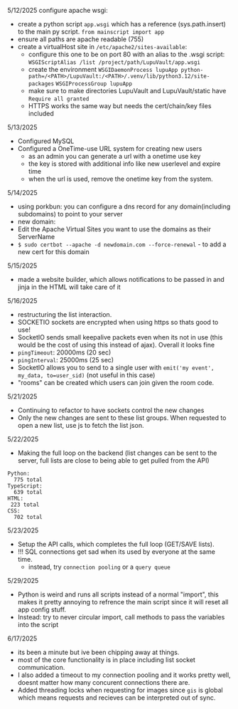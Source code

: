5/12/2025
configure apache wsgi:
 - create a python script `app.wsgi` which has a reference (sys.path.insert) to the main py script. `from mainscript import app`
 - ensure all paths are apache readable (755)
 - create a virtualHost site in `/etc/apache2/sites-available`:
    - configure this one to be on port 80 with an alias to the .wsgi script: `WSGIScriptAlias /list /project/path/LupuVault/app.wsgi`
    - create the environment `WSGIDaemonProcess lupuApp python-path=/<PATH>/LupuVault:/<PATH>/.venv/lib/python3.12/site-packages` `WSGIProcessGroup lupuApp`
    - make sure to make directories LupuVault and LupuVault/static have `Require all granted`
    - HTTPS works the same way but needs the cert/chain/key files included

5/13/2025
 - Configured MySQL
 - Configured a OneTime-use URL system for creating new users
    - as an admin you can generate a url with a onetime use key
    - the key is stored with additional info like new userlevel and expire time
    - when the url is used, remove the onetime key from the system.

5/14/2025
 - using porkbun: you can configure a dns record for any domain(including subdomains) to point to your server
 - new domain:
 - Edit the Apache Virtual Sites you want to use the domains as their ServerName
 - `$ sudo certbot --apache -d newdomain.com --force-renewal` - to add a new cert for this domain

 5/15/2025
 - made a website builder, which allows notifications to be passed in and jinja in the HTML will take care of it

 5/16/2025
 - restructuring the list interaction.
 - SOCKETIO sockets are encrypted when using https so thats good to use!
 - SocketIO sends small keepalive packets even when its not in use (this would be the cost of using this instead of ajax). Overall it looks fine
 - `pingTimeout`: 20000ms (20 sec)
 - `pingInterval`: 25000ms (25 sec)
 - SocketIO allows you to send to a single user with `emit('my event', my_data, to=user_sid)` (not useful in this case)
 - "rooms" can be created which users can join given the room code.

5/21/2025
 - Continuing to refactor to have sockets control the new changes
 - Only the new changes are sent to these list groups. When requested to open a new list, use js to fetch the list json.

5/22/2025
 - Making the full loop on the backend (list changes can be sent to the server, full lists are close to being able to get pulled from the API)

```
Python:
  775 total
TypeScript:
  639 total
HTML:
 223 total
CSS:
  702 total
```

5/23/2025
 - Setup the API calls, which completes the full loop (GET/SAVE lists).
 - !!! SQL connections get sad when its used by everyone at the same time.
    - instead, try `connection pooling` or a `query queue`

5/29/2025
 - Python is weird and runs all scripts instead of a normal "import", this makes it pretty annoying to refrence the main script since it will reset all app config stuff.
 - Instead: try to never circular import, call methods to pass the variables into the script

 6/17/2025
 - its been a minute but ive been chipping away at things.
 - most of the core functionality is in place including list socket communication.
 - I also added a timeout to my connection pooling and it works pretty well, doesnt matter how many concurent connections there are.
 - Added threading locks when requesting for images since `gis` is global which means requests and recieves can be interpreted out of sync.